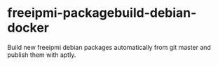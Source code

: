 # freeipmi-packagebuild-debian-docker
Build new freeipmi debian packages automatically from git master and publish them with aptly.
